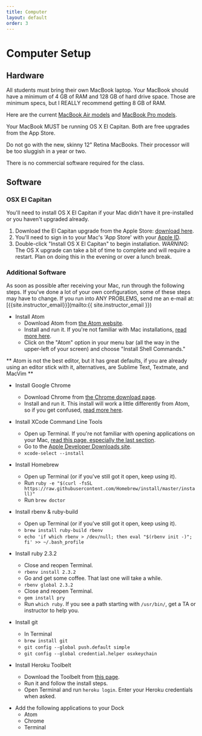 ```yaml
---
title: Computer
layout: default
order: 3
---
```


# Computer Setup

## Hardware

All students must bring their own MacBook laptop. Your MacBook should have a
minimum of 4 GB of RAM and 128 GB of hard drive space. Those are minimum specs,
but I REALLY recommend getting 8 GB of RAM.

Here are the current
[MacBook Air models](http://www.apple.com/macbook-air/specs.html) and
[MacBook Pro models](http://www.apple.com/macbook-pro/specs-retina/).

Your MacBook MUST be running OS X El Capitan. Both are free
upgrades from the App Store.

Do not go with the new, skinny 12" Retina MacBooks.  Their processor will be too
sluggish in a year or two.

There is no commercial software required for the class.

## Software

### OSX El Capitan

You'll need to install OS X El Capitan if your Mac didn't have it pre-installed or you haven't upgraded already.

1.  Download the El Capitan upgrade from the Apple Store: [download here](https://itunes.apple.com/us/app/os-x-el-capitan/id1018109117?mt=12).
2.  You'll need to sign in to your Mac's 'App Store' with your [Apple ID](https://appleid.apple.com/).
3.  Double-click "Install OS X El Capitan" to begin installation.
*WARNING*: The OS X upgrade can take a bit of time to complete and will require a restart. Plan on doing this in the evening or over a lunch break.

### Additional Software

As soon as possible after receiving your Mac, run through the following steps.
If you've done a lot of your own configuration, some of these steps may have to
change.  If you run into ANY PROBLEMS, send me an e-mail at: [{{site.instructor_email}}](mailto:{{ site.instructor_email }})

* Install Atom
  * Download Atom from [the Atom website](https://atom.io/).
  * Install and run it.  If you're not familiar with Mac installations, [read more here](mac_installations.html).
  * Click on the "Atom" option in your menu bar (all the way in the upper-left of your screen) and choose "Install Shell Commands."

** Atom is not the best editor, but it has great defaults, if you are already using an editor stick with it, alternatives, are Sublime Text, Textmate, and MacVim **

* Install Google Chrome
  * Download Chrome from [the Chrome download page](https://www.google.com/intl/en/chrome/browser/).
  * Install and run it.  This install will work a little differently from Atom, so if you get confused, [read more here](mac_installations.html).

* Install XCode Command Line Tools
  * Open up Terminal.  If you're not familiar with opening applications on your Mac, [read this page, especially the last section](mac_installations.html).
  * Go to the [Apple Developer Downloads site](https://developer.apple.com/downloads/).
  * `xcode-select --install`

* Install Homebrew
  * Open up Terminal (or if you've still got it open, keep using it).
  * Run ```ruby -e "$(curl -fsSL https://raw.githubusercontent.com/Homebrew/install/master/install)"```
  * Run `brew doctor`

* Install rbenv & ruby-build
  * Open up Terminal (or if you've still got it open, keep using it).
  * `brew install ruby-build rbenv`
  * `echo 'if which rbenv > /dev/null; then eval "$(rbenv init -)"; fi' >> ~/.bash_profile`

* Install ruby 2.3.2
  * Close and reopen Terminal.
  * `rbenv install 2.3.2`
  * Go and get some coffee. That last one will take a while.
  * `rbenv global 2.3.2`
  * Close and reopen Terminal.
  * `gem install pry`
  * Run `which ruby`. If you see a path starting with `/usr/bin/`, get a TA or instructor to help you.

<!-- * Install nodejs
  * In Terminal
  * `brew install nodejs` -->

* Install git
  * In Terminal
  * `brew install git`
  * `git config --global push.default simple`
  * `git config --global credential.helper osxkeychain`

* Install Heroku Toolbelt
  * Download the Toolbelt from [this page](https://toolbelt.heroku.com/).
  * Run it and follow the install steps.
  * Open Terminal and run `heroku login`.  Enter your Heroku credentials when asked.

<!-- * Create an SSH key (__do not__ give it a password when it asks for one)
  * `ssh-keygen`
  * Press enter at the first prompt to stick with the default file name.
  * Press enter at the second prompt to give it no password. -->

* Add the following applications to your Dock
  * Atom
  * Chrome
  * Terminal
